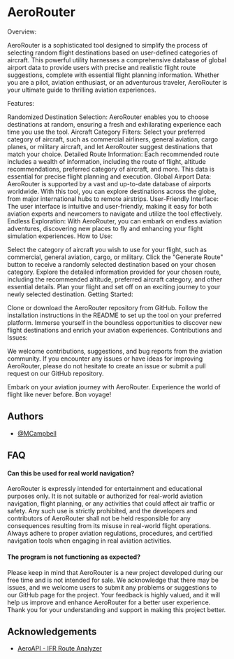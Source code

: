 
# AeroRouter

Overview:

AeroRouter is a sophisticated tool designed to simplify the process of selecting random flight destinations based on user-defined categories of aircraft. This powerful utility harnesses a comprehensive database of global airport data to provide users with precise and realistic flight route suggestions, complete with essential flight planning information. Whether you are a pilot, aviation enthusiast, or an adventurous traveler, AeroRouter is your ultimate guide to thrilling aviation experiences.

Features:

Randomized Destination Selection: AeroRouter enables you to choose destinations at random, ensuring a fresh and exhilarating experience each time you use the tool.
Aircraft Category Filters: Select your preferred category of aircraft, such as commercial airliners, general aviation, cargo planes, or military aircraft, and let AeroRouter suggest destinations that match your choice.
Detailed Route Information: Each recommended route includes a wealth of information, including the route of flight, altitude recommendations, preferred category of aircraft, and more. This data is essential for precise flight planning and execution.
Global Airport Data: AeroRouter is supported by a vast and up-to-date database of airports worldwide. With this tool, you can explore destinations across the globe, from major international hubs to remote airstrips.
User-Friendly Interface: The user interface is intuitive and user-friendly, making it easy for both aviation experts and newcomers to navigate and utilize the tool effectively.
Endless Exploration: With AeroRouter, you can embark on endless aviation adventures, discovering new places to fly and enhancing your flight simulation experiences.
How to Use:

Select the category of aircraft you wish to use for your flight, such as commercial, general aviation, cargo, or military.
Click the "Generate Route" button to receive a randomly selected destination based on your chosen category.
Explore the detailed information provided for your chosen route, including the recommended altitude, preferred aircraft category, and other essential details.
Plan your flight and set off on an exciting journey to your newly selected destination.
Getting Started:

Clone or download the AeroRouter repository from GitHub.
Follow the installation instructions in the README to set up the tool on your preferred platform.
Immerse yourself in the boundless opportunities to discover new flight destinations and enrich your aviation experiences.
Contributions and Issues:

We welcome contributions, suggestions, and bug reports from the aviation community. If you encounter any issues or have ideas for improving AeroRouter, please do not hesitate to create an issue or submit a pull request on our GitHub repository.

Embark on your aviation journey with AeroRouter. Experience the world of flight like never before. Bon voyage!

## Authors

- [@MCampbell](https://www.github.com/callie0923
)


## FAQ

#### Can this be used for real world navigation?

AeroRouter is expressly intended for entertainment and educational purposes only. It is not suitable or authorized for real-world aviation navigation, flight planning, or any activities that could affect air traffic or safety. Any such use is strictly prohibited, and the developers and contributors of AeroRouter shall not be held responsible for any consequences resulting from its misuse in real-world flight operations. Always adhere to proper aviation regulations, procedures, and certified navigation tools when engaging in real aviation activities.

#### The program is not functioning as expected?

Please keep in mind that AeroRouter is a new project developed during our free time and is not intended for sale. We acknowledge that there may be issues, and we welcome users to submit any problems or suggestions to our GitHub page for the project. Your feedback is highly valued, and it will help us improve and enhance AeroRouter for a better user experience. Thank you for your understanding and support in making this project better.


## Acknowledgements

 - [AeroAPI - IFR Route Analyzer ](https://www.flightaware.com/commercial/aeroapi/)
